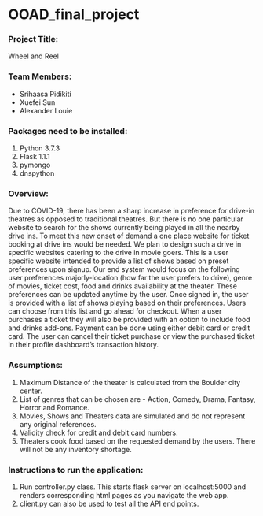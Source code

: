 # OOAD_final_project
### Project Title:
 Wheel and Reel

### Team Members:
* Srihaasa Pidikiti
* Xuefei Sun
* Alexander Louie

### Packages need to be installed:
1. Python 3.7.3
2. Flask 1.1.1
3. pymongo
4. dnspython

### Overview:
Due to COVID-19, there has been a sharp increase in preference for drive-in theatres as opposed to traditional theatres. But there is no one particular website to search for the shows currently being played in all the nearby drive ins. To meet this new onset of demand a one place website for ticket booking at drive ins would be needed. We plan to design such a drive in specific websites catering to the drive in movie goers. This is a user specific website intended to provide a list of shows based on preset preferences upon signup. Our end system would focus on the following user preferences majorly-location (how far the user prefers to drive), genre of movies, ticket cost, food and drinks availability at the theater. These preferences can be updated anytime by the user. Once signed in, the user is provided with a list of shows playing based on their preferences. Users can choose from this list and go ahead for checkout. When a user purchases a ticket they will also be provided with an option to include food and drinks add-ons. Payment can be done using either debit card or credit card. The user can cancel their ticket purchase or view the purchased ticket in their profile dashboard’s transaction history. 

### Assumptions:
1. Maximum Distance of the theater is calculated from the Boulder city center.
2. List of genres that can be chosen are - Action, Comedy, Drama, Fantasy, Horror and Romance.
3. Movies, Shows and Theaters data are simulated and do not represent any original references.
4. Validity check for credit and debit card numbers.
5. Theaters cook food based on the requested demand by the users. There will not be any inventory shortage.
### Instructions to run the application:
1. Run controller.py class. This starts flask server on localhost:5000 and renders corresponding html pages as you navigate the web app.
2. client.py can also be used to test all the API end points.

